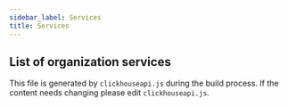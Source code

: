 ```yaml
---
sidebar_label: Services
title: Services
---
```


## List of organization services

This file is generated by `clickhouseapi.js` during the build process.  If the
content needs changing please edit `clickhouseapi.js`.